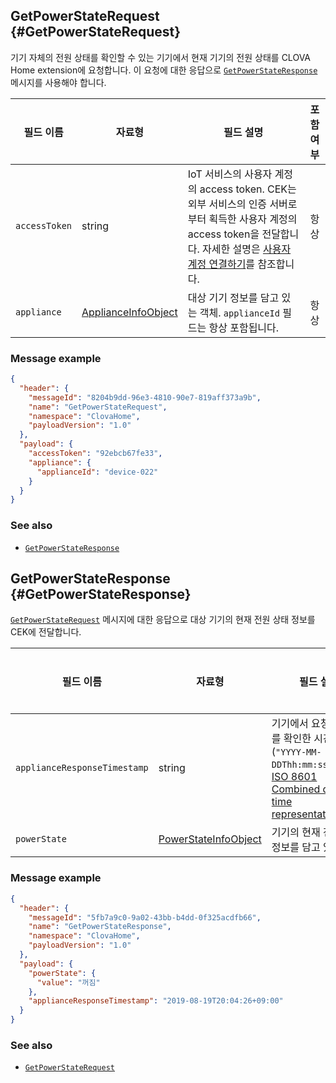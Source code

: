 ## GetPowerStateRequest {#GetPowerStateRequest}
기기 자체의 전원 상태를 확인할 수 있는 기기에서 현재 기기의 전원 상태를 CLOVA Home extension에 요청합니다. 이 요청에 대한 응답으로 [`GetPowerStateResponse`](#GetPowerStateResponse) 메시지를 사용해야 합니다.

| 필드 이름       | 자료형    | 필드 설명                     | 포함 여부 |
|---------------|---------|-----------------------------|:---------:|
| `accessToken`      | string                                  | IoT 서비스의 사용자 계정의 access token. CEK는 외부 서비스의 인증 서버로부터 획득한 사용자 계정의 access token을 전달합니다. 자세한 설명은 [사용자 계정 연결하기](/Develop/Guides/Link_User_Account.md)를 참조합니다.                          | 항상    |
| `appliance`        | [ApplianceInfoObject](/Develop/References/ClovaHomeInterface/Shared_Objects.md#ApplianceInfoObject)     | 대상 기기 정보를 담고 있는 객체. `applianceId` 필드는 항상 포함됩니다.     | 항상    |

### Message example

```json
{
  "header": {
    "messageId": "8204b9dd-96e3-4810-90e7-819aff373a9b",
    "name": "GetPowerStateRequest",
    "namespace": "ClovaHome",
    "payloadVersion": "1.0"
  },
  "payload": {
    "accessToken": "92ebcb67fe33",
    "appliance": {
      "applianceId": "device-022"
    }
  }
}
```

### See also
* [`GetPowerStateResponse`](#GetPowerStateResponse)

## GetPowerStateResponse {#GetPowerStateResponse}
[`GetPowerStateRequest`](#GetPowerStateRequest) 메시지에 대한 응답으로 대상 기기의 현재 전원 상태 정보를 CEK에 전달합니다.

| 필드 이름       | 자료형    | 필드 설명                     | 필수 여부 |
|---------------|---------|-----------------------------|:---------:|
| `applianceResponseTimestamp` | string | 기기에서 요청한 정보를 확인한 시간(`"YYYY-MM-DDThh:mm:ss±hh:mm"`, <a href="https://en.wikipedia.org/wiki/ISO_8601#Combined_date_and_time_representations" target="_blank">ISO 8601 Combined date and time representations</a> )     | 선택    |
| `powerState`                 | [PowerStateInfoObject](/Develop/References/ClovaHomeInterface/Shared_Objects.md#PowerStateInfoObject) | 기기의 현재 전원 상태 정보를 담고 있는 객체 | 필수    |


### Message example

```json
{
  "header": {
    "messageId": "5fb7a9c0-9a02-43bb-b4dd-0f325acdfb66",
    "name": "GetPowerStateResponse",
    "namespace": "ClovaHome",
    "payloadVersion": "1.0"
  },
  "payload": {
    "powerState": {
      "value": "꺼짐"
    },
    "applianceResponseTimestamp": "2019-08-19T20:04:26+09:00"
  }
}
```

### See also
* [`GetPowerStateRequest`](#GetPowerStateRequest)
